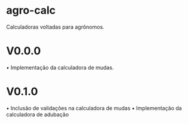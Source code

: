 # agro-calc
Calculadoras voltadas para agrônomos.

# V0.0.0
• Implementação da calculadora de mudas.

# V0.1.0
• Inclusão de validações na calculadora de mudas
• Implementação da calculadora de adubação
